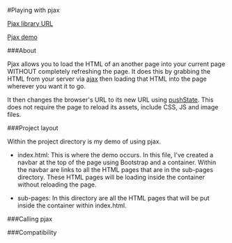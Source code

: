 #Playing with pjax

[Pjax library URL](https://github.com/defunkt/jquery-pjax)

[Pjax demo](http://pjax.herokuapp.com/)

###About

Pjax allows you to load the HTML of an another page into your current page WITHOUT completely refreshing the page. It does this by grabbing the HTML from your server via [ajax](http://www.w3schools.com/ajax/) then loading that HTML into the page wherever you want it to go.

It then changes the browser's URL to its new URL using [pushState](https://developer.mozilla.org/en-US/docs/Web/API/History/pushState). This does not require the page to reload its assets, include CSS, JS and image files.

###Project layout

Within the project directory is my demo of using pjax.

* index.html: This is where the demo occurs. In this file, I've created a navbar at the top of the page using Bootstrap and a container. Within the navbar are links to all the HTML pages that are in the sub-pages directory. These HTML pages will be loading inside the container without reloading the page.

* sub-pages: In this directory are all the HTML pages that will be put inside the container within index.html.

###Calling pjax



###Compatibility

